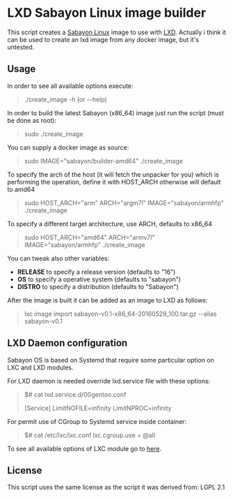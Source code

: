 
# LXD Sabayon Linux image builder

This script creates a [Sabayon Linux](https://www.sabayon.org/) image to use with [LXD](https://linuxcontainers.org/lxd/).
Actually i think it can be used to create an lxd image from any docker image, but it's untested.

## Usage

In order to see all available options execute:

>  ./create_image -h (or --help) 

In order to build the latest Sabayon (x86_64) image just run the script (must be done
as root):

>   sudo ./create_image

You can supply a docker image as source:

>   sudo IMAGE="sabayon/builder-amd64" ./create_image

To specify the arch of the host (it will fetch the unpacker for you) which is performing the operation, define it with HOST_ARCH otherwise will default to amd64

>   sudo HOST_ARCH="arm" ARCH="argm7l" IMAGE="sabayon/armhfp" ./create_image
    
To specify a different target architecture, use ARCH, defaults to x86_64

>   sudo HOST_ARCH="amd64" ARCH="armv7l" IMAGE="sabayon/armhfp" ./create_image

You can tweak also other variables:

* **RELEASE** to specify a release version (defaults to "16")
* **OS** to specify a operative system (defaults to "sabayon")
* **DISTRO** to specify a distribution (defaults to "Sabayon")

After the image is built it can be added as an image to LXD as follows:

>   lxc image import sabayon-v0.1-x86_64-20160529_100.tar.gz --alias sabayon-v0.1


## LXD Daemon configuration

Sabayon OS is based on Systemd that require some particular option on LXC and LXD modules.

For LXD daemon is needed override lxd.service file with these options:

> $# cat lxd.service.d/00gentoo.conf 
> 
> [Service]
> LimitNOFILE=infinity
> LimitNPROC=infinity

For permit use of CGroup to Systemd service inside container:

> $# cat /etc/lxc/lxc.conf 
> lxc.cgroup.use = @all

To see all available options of LXC module go to [here](https://github.com/lxc/lxd/blob/master/doc/configuration.md).


## License

This script uses the same license as the script it was derived from: LGPL 2.1
